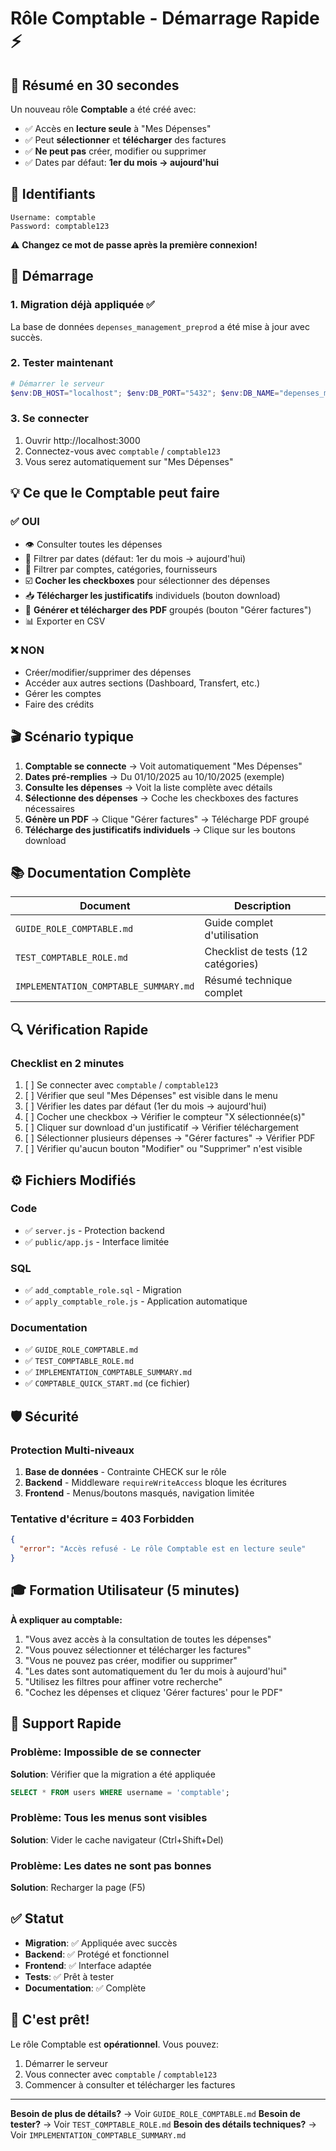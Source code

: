 # Rôle Comptable - Démarrage Rapide ⚡

## 🎯 Résumé en 30 secondes

Un nouveau rôle **Comptable** a été créé avec:
- ✅ Accès en **lecture seule** à "Mes Dépenses"
- ✅ Peut **sélectionner** et **télécharger** des factures
- ✅ **Ne peut pas** créer, modifier ou supprimer
- ✅ Dates par défaut: **1er du mois → aujourd'hui**

## 🔑 Identifiants

```
Username: comptable
Password: comptable123
```

⚠️ **Changez ce mot de passe après la première connexion!**

## 🚀 Démarrage

### 1. Migration déjà appliquée ✅
La base de données `depenses_management_preprod` a été mise à jour avec succès.

### 2. Tester maintenant
```powershell
# Démarrer le serveur
$env:DB_HOST="localhost"; $env:DB_PORT="5432"; $env:DB_NAME="depenses_management_preprod"; $env:DB_USER="zalint"; $env:DB_PASSWORD="bonea2024"; node server.js
```

### 3. Se connecter
1. Ouvrir http://localhost:3000
2. Connectez-vous avec `comptable` / `comptable123`
3. Vous serez automatiquement sur "Mes Dépenses"

## 💡 Ce que le Comptable peut faire

### ✅ OUI
- 👁️ Consulter toutes les dépenses
- 📅 Filtrer par dates (défaut: 1er du mois → aujourd'hui)
- 🏢 Filtrer par comptes, catégories, fournisseurs
- ☑️ **Cocher les checkboxes** pour sélectionner des dépenses
- 📥 **Télécharger les justificatifs** individuels (bouton download)
- 📄 **Générer et télécharger des PDF** groupés (bouton "Gérer factures")
- 📊 Exporter en CSV

### ❌ NON
- Créer/modifier/supprimer des dépenses
- Accéder aux autres sections (Dashboard, Transfert, etc.)
- Gérer les comptes
- Faire des crédits

## 🎬 Scénario typique

1. **Comptable se connecte** → Voit automatiquement "Mes Dépenses"
2. **Dates pré-remplies** → Du 01/10/2025 au 10/10/2025 (exemple)
3. **Consulte les dépenses** → Voit la liste complète avec détails
4. **Sélectionne des dépenses** → Coche les checkboxes des factures nécessaires
5. **Génère un PDF** → Clique "Gérer factures" → Télécharge PDF groupé
6. **Télécharge des justificatifs individuels** → Clique sur les boutons download

## 📚 Documentation Complète

| Document | Description |
|----------|-------------|
| `GUIDE_ROLE_COMPTABLE.md` | Guide complet d'utilisation |
| `TEST_COMPTABLE_ROLE.md` | Checklist de tests (12 catégories) |
| `IMPLEMENTATION_COMPTABLE_SUMMARY.md` | Résumé technique complet |

## 🔍 Vérification Rapide

### Checklist en 2 minutes

1. [ ] Se connecter avec `comptable` / `comptable123`
2. [ ] Vérifier que seul "Mes Dépenses" est visible dans le menu
3. [ ] Vérifier les dates par défaut (1er du mois → aujourd'hui)
4. [ ] Cocher une checkbox → Vérifier le compteur "X sélectionnée(s)"
5. [ ] Cliquer sur download d'un justificatif → Vérifier téléchargement
6. [ ] Sélectionner plusieurs dépenses → "Gérer factures" → Vérifier PDF
7. [ ] Vérifier qu'aucun bouton "Modifier" ou "Supprimer" n'est visible

## ⚙️ Fichiers Modifiés

### Code
- ✅ `server.js` - Protection backend
- ✅ `public/app.js` - Interface limitée

### SQL
- ✅ `add_comptable_role.sql` - Migration
- ✅ `apply_comptable_role.js` - Application automatique

### Documentation
- ✅ `GUIDE_ROLE_COMPTABLE.md`
- ✅ `TEST_COMPTABLE_ROLE.md`
- ✅ `IMPLEMENTATION_COMPTABLE_SUMMARY.md`
- ✅ `COMPTABLE_QUICK_START.md` (ce fichier)

## 🛡️ Sécurité

### Protection Multi-niveaux
1. **Base de données** - Contrainte CHECK sur le rôle
2. **Backend** - Middleware `requireWriteAccess` bloque les écritures
3. **Frontend** - Menus/boutons masqués, navigation limitée

### Tentative d'écriture = 403 Forbidden
```json
{
  "error": "Accès refusé - Le rôle Comptable est en lecture seule"
}
```

## 🎓 Formation Utilisateur (5 minutes)

**À expliquer au comptable:**

1. "Vous avez accès à la consultation de toutes les dépenses"
2. "Vous pouvez sélectionner et télécharger les factures"
3. "Vous ne pouvez pas créer, modifier ou supprimer"
4. "Les dates sont automatiquement du 1er du mois à aujourd'hui"
5. "Utilisez les filtres pour affiner votre recherche"
6. "Cochez les dépenses et cliquez 'Gérer factures' pour le PDF"

## 🚨 Support Rapide

### Problème: Impossible de se connecter
**Solution**: Vérifier que la migration a été appliquée
```sql
SELECT * FROM users WHERE username = 'comptable';
```

### Problème: Tous les menus sont visibles
**Solution**: Vider le cache navigateur (Ctrl+Shift+Del)

### Problème: Les dates ne sont pas bonnes
**Solution**: Recharger la page (F5)

## ✅ Statut

- **Migration**: ✅ Appliquée avec succès
- **Backend**: ✅ Protégé et fonctionnel
- **Frontend**: ✅ Interface adaptée
- **Tests**: ✅ Prêt à tester
- **Documentation**: ✅ Complète

## 🎉 C'est prêt!

Le rôle Comptable est **opérationnel**. Vous pouvez:
1. Démarrer le serveur
2. Vous connecter avec `comptable` / `comptable123`
3. Commencer à consulter et télécharger les factures

---

**Besoin de plus de détails?** → Voir `GUIDE_ROLE_COMPTABLE.md`
**Besoin de tester?** → Voir `TEST_COMPTABLE_ROLE.md`
**Besoin des détails techniques?** → Voir `IMPLEMENTATION_COMPTABLE_SUMMARY.md`


